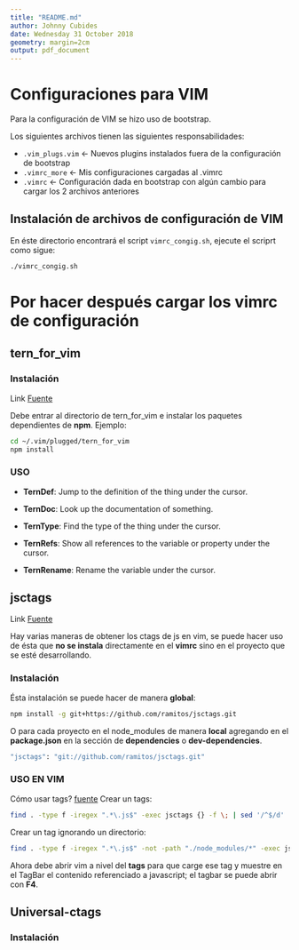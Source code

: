```yaml
---
title: "README.md"
author: Johnny Cubides
date: Wednesday 31 October 2018
geometry: margin=2cm
output: pdf_document
---
```


# Configuraciones para VIM

Para la configuración de VIM se hizo uso de bootstrap.

Los siguientes archivos tienen las siguientes responsabilidades:

* `.vim_plugs.vim` ← Nuevos plugins instalados fuera de la configuración de bootstrap
* `.vimrc_more` ← Mis configuraciones cargadas al .vimrc
* `.vimrc` ← Configuración dada en bootstrap con algún cambio para cargar los 2 archivos anteriores

## Instalación de archivos de configuración de VIM

En éste directorio encontrará el script `vimrc_congig.sh`, ejecute el scriprt como sigue:

```sh
./vimrc_congig.sh
```

# Por hacer después cargar los vimrc de configuración #

## tern_for_vim ##

### Instalación ###

Link [Fuente](https://github.com/ternjs/tern_for_vim)

Debe entrar al directorio de tern\_for\_vim e instalar los paquetes
dependientes de **npm**. Ejemplo:

```sh
cd ~/.vim/plugged/tern_for_vim
npm install
```

### USO ###

* **TernDef**: Jump to the definition of the thing under the cursor.

* **TernDoc**: Look up the documentation of something.

* **TernType**: Find the type of the thing under the cursor.

* **TernRefs**: Show all references to the variable or property under
    the cursor.

* **TernRename**: Rename the variable under the cursor.

## jsctags ##

Link [Fuente](urlhttps://github.com/sergioramos/jsctags)

Hay varias maneras de obtener los ctags de js en vim, se puede hacer uso
de ésta que **no se instala** directamente en el **vimrc** sino en el
proyecto que se esté desarrollando.

### Instalación ###

Ésta instalación se puede hacer de manera **global**:

```sh
npm install -g git+https://github.com/ramitos/jsctags.git
```

O para cada proyecto en el node\_modules de manera **local** agregando
en el **package.json** en la sección de **dependencies** o
**dev-dependencies**.

```sh
"jsctags": "git://github.com/ramitos/jsctags.git"
```

### USO EN VIM ###

Cómo usar tags? [fuente](https://www.cs.oberlin.edu/~kuperman/help/vim/tags.html)
Crear un tags:
```bash
find . -type f -iregex ".*\.js$" -exec jsctags {} -f \; | sed '/^$/d' | LANG=C sort > tags
```

Crear un tag ignorando un directorio:
```sh
find . -type f -iregex ".*\.js$" -not -path "./node_modules/*" -exec jsctags {} -f \; | sed '/^$/d' | LANG=C sort > tags
```

Ahora debe abrir vim a nivel del **tags** para que carge ese tag y muestre
en el TagBar el contenido referenciado a javascript; el tagbar se puede abrir con **F4**.

## Universal-ctags

### Instalación

